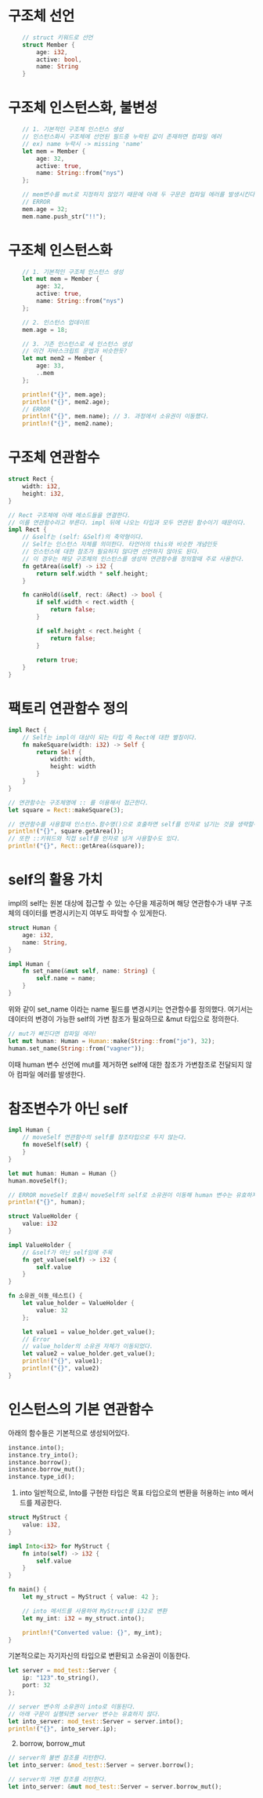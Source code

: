 # 구조체 선언 

```rust
    // struct 키워드로 선언
    struct Member {
        age: i32,
        active: bool,
        name: String
    }
```

# 구조체 인스턴스화, 불변성
```rust
    // 1. 기본적인 구조체 인스턴스 생성
    // 인스턴스화시 구조체에 선언된 필드중 누락된 값이 존재하면 컴파일 에러 
    // ex) name 누락시 -> missing 'name'
    let mem = Member {
        age: 32,
        active: true,
        name: String::from("nys")
    };

    // mem변수를 mut로 지정하지 않았기 때문에 아래 두 구문은 컴파일 에러를 발생시킨다.
    // ERROR
    mem.age = 32;
    mem.name.push_str("!!");
```

# 구조체 인스턴스화 
```rust
    // 1. 기본적인 구조체 인스턴스 생성
    let mut mem = Member {
        age: 32,
        active: true,
        name: String::from("nys")
    };

    // 2. 인스턴스 업데이트
    mem.age = 18;

    // 3. 기존 인스턴스로 새 인스턴스 생성  
    // 이건 자바스크립트 문법과 비슷한듯?
    let mut mem2 = Member {
        age: 33,
        ..mem
    };

    println!("{}", mem.age);
    println!("{}", mem2.age);
    // ERROR
    println!("{}", mem.name); // 3. 과정에서 소유권이 이동했다.
    println!("{}", mem2.name);
```

# 구조체 연관함수

```rust
struct Rect {
    width: i32,
    height: i32,
}

// Rect 구조체에 아래 메소드들을 연결한다.
// 이를 연관함수라고 부른다. impl 뒤에 나오는 타입과 모두 연관된 함수이기 때문이다.
impl Rect {
    // &self는 (self: &Self)의 축약형이다.
    // Self는 인스턴스 자체를 의미한다. 타언어의 this와 비슷한 개념인듯
    // 인스턴스에 대한 참조가 필요허지 않다면 선언하지 않아도 된다.
    // 이 경우는 해당 구조체의 인스턴스를 생성하 연관함수를 정의할때 주로 사용한다.
    fn getArea(&self) -> i32 {
        return self.width * self.height;
    }

    fn canHold(&self, rect: &Rect) -> bool {
        if self.width < rect.width {
            return false;
        }

        if self.height < rect.height {
            return false;
        }
        
        return true;
    }
}
```

# 팩토리 연관함수 정의

```rust
impl Rect {
    // Self는 impl이 대상이 되는 타입 즉 Rect에 대한 별칭이다.
    fn makeSquare(width: i32) -> Self {
        return Self {
            width: width,
            height: width
        }
    }
}

// 연관함수는 구조체명에 :: 를 이용해서 접근한다.
let square = Rect::makeSquare(3);

// 연관함수를 사용할때 인스턴스.함수명()으로 호출하면 self를 인자로 넘기는 것을 생략할수 있다.
println!("{}", square.getArea());
// 또한 ::키워드와 직접 self를 인자로 넘겨 사용할수도 있다.
println!("{}", Rect::getArea(&square));

```

# self의 활용 가치
impl의 self는 원본 대상에 접근할 수 있는 수단을 제공하며 
해당 연관함수가 내부 구조체의 데이터를 변경시키는지 여부도 파악할 수 있게한다.


```rust
struct Human {
    age: i32,
    name: String,
}

impl Human {
    fn set_name(&mut self, name: String) {
        self.name = name;
    }
}
```
위와 같이 set_name 이라는 name 필드를 변경시키는 연관함수를 정의했다.
여기서는 데이터의 변경이 가능한 self의 가변 참조가 필요하므로 &mut 타입으로 정의한다. 

```rust
// mut가 빠진다면 컴파일 에러!
let mut human: Human = Human::make(String::from("jo"), 32);
human.set_name(String::from("vagner"));
```

이때 human 변수 선언에 mut를 제거하면 self에 대한 참조가 가변참조로 전달되지 않아 컴파일 에러를 발생한다.

# 참조변수가 아닌 self

```rust
impl Human {
    // moveSelf 연관함수의 self를 참조타입으로 두지 않는다.
    fn moveSelf(self) {
    }
}

let mut human: Human = Human {}
human.moveSelf();

// ERROR moveSelf 호출시 moveSelf의 self로 소유권이 이동해 human 변수는 유효하지 않다.
println!("{}", human);
```

```rust
struct ValueHolder {
    value: i32
}

impl ValueHolder {
    // &self가 아닌 self임에 주목
    fn get_value(self) -> i32 {
        self.value
    }
}

fn 소유권_이동_테스트() {
    let value_holder = ValueHolder {
        value: 32
    };

    let value1 = value_holder.get_value();
    // Error
    // value_holder의 소유권 자체가 이동되었다.
    let value2 = value_holder.get_value();
    println!("{}", value1);
    println!("{}", value2)
}
```

# 인스턴스의 기본 연관함수
아래의 함수들은 기본적으로 생성되어있다.

```rust 
instance.into();
instance.try_into();
instance.borrow();
instance.borrow_mut();
instance.type_id();
```

1. into
일반적으로, Into를 구현한 타입은 목표 타입으로의 변환을 허용하는 into 메서드를 제공한다.
```rust
struct MyStruct {
    value: i32,
}

impl Into<i32> for MyStruct {
    fn into(self) -> i32 {
        self.value
    }
}

fn main() {
    let my_struct = MyStruct { value: 42 };

    // into 메서드를 사용하여 MyStruct를 i32로 변환
    let my_int: i32 = my_struct.into();

    println!("Converted value: {}", my_int);
}
```
기본적으로는 자기자신의 타입으로 변환되고 소유권이 이동한다.

```rust
let server = mod_test::Server {
    ip: "123".to_string(),
    port: 32
};

// server 변수의 소유권이 into로 이동된다.
// 아래 구문이 실행되면 server 변수는 유효하지 않다.
let into_server: mod_test::Server = server.into();
println!("{}", into_server.ip);
```

2. borrow, borrow_mut

```rust
// server의 불변 참조를 리턴한다.
let into_server: &mod_test::Server = server.borrow();

// server의 가변 참조를 리턴한다.
let into_server: &mut mod_test::Server = server.borrow_mut();
```